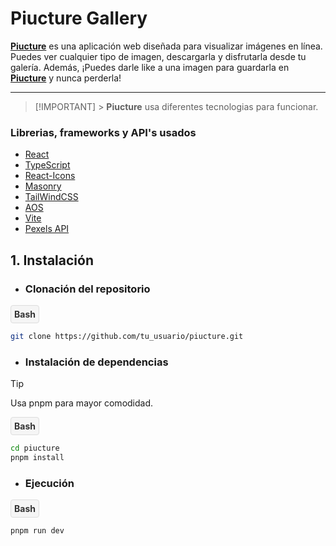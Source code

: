 # Piucture Gallery

[**Piucture**](https://piucture.vercel.app) es una aplicación web diseñada para visualizar imágenes en línea. Puedes ver cualquier tipo de imagen, descargarla y disfrutarla desde tu galería. Además, ¡Puedes darle like a una imagen para guardarla en [**Piucture**](https://piucture.vercel.app) y nunca perderla!

---

> [!IMPORTANT] > **Piucture** usa diferentes tecnologias para funcionar.

### Librerias, frameworks y API's usados

- [React](https://es.react.dev)
- [TypeScript](https://www.typescriptlang.org)
- [React-Icons](https://react-icons.github.io/react-icons/)
- [Masonry](https://mui.com/material-ui/react-masonry/)
- [TailWindCSS](https://tailwindcss.com)
- [AOS](https://michalsnik.github.io/aos/)
- [Vite](https://vitejs.dev)
- [Pexels API](https://www.pexels.com/api/)

## 1. Instalación

- ### Clonación del repositorio

<div style="padding: 5px; border: 1px solid #ddd; border-radius: 4px; background-color: #f5f5f5; display: inline-block;">
  <strong style="color: #333;">Bash</strong>
</div>

```bash
git clone https://github.com/tu_usuario/piucture.git
```

- ### Instalación de dependencias

> [!TIP]
> Usa pnpm para mayor comodidad.

<div style="padding: 5px; border: 1px solid #ddd; border-radius: 4px; background-color: #f5f5f5; display: inline-block;">
  <strong style="color: #333;">Bash</strong>
</div>

```bash
cd piucture
pnpm install
```

- ### Ejecución

<div style="padding: 5px; border: 1px solid #ddd; border-radius: 4px; background-color: #f5f5f5; display: inline-block;">
  <strong style="color: #333;">Bash</strong>
</div>

```bash
pnpm run dev
```
